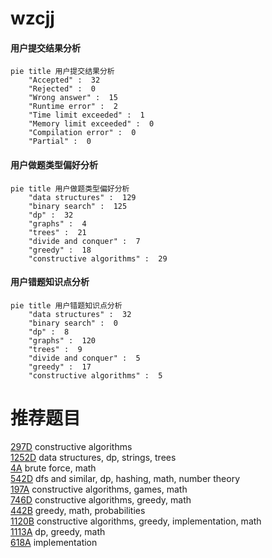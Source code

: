 # wzcjj

<!-- tabs:start -->



#### **用户提交结果分析**

```mermaid
pie title 用户提交结果分析
    "Accepted" :  32
    "Rejected" :  0
    "Wrong answer" :  15
    "Runtime error" :  2
    "Time limit exceeded" :  1
    "Memory limit exceeded" :  0
    "Compilation error" :  0
    "Partial" :  0
```

#### **用户做题类型偏好分析**

```mermaid
pie title 用户做题类型偏好分析
    "data structures" :  129
    "binary search" :  125
    "dp" :  32
    "graphs" :  4
    "trees" :  21
    "divide and conquer" :  7
    "greedy" :  18
    "constructive algorithms" :  29
```
#### **用户错题知识点分析**

```mermaid
pie title 用户错题知识点分析
    "data structures" :  32
    "binary search" :  0
    "dp" :  8
    "graphs" :  120
    "trees" :  9
    "divide and conquer" :  5
    "greedy" :  17
    "constructive algorithms" :  5
```



<!-- tabs:end -->
# 推荐题目
[297D](https://codeforces.com/contest/297/problem/D)		constructive algorithms		  
[1252D](https://codeforces.com/contest/1252/problem/D)		data structures,
                        dp,
                        strings,
                        trees		  
[4A](https://codeforces.com/contest/4/problem/A)		brute force,
                        math		  
[542D](https://codeforces.com/contest/542/problem/D)		dfs and similar,
                        dp,
                        hashing,
                        math,
                        number theory		  
[197A](https://codeforces.com/contest/197/problem/A)		constructive algorithms,
                        games,
                        math		  
[746D](https://codeforces.com/contest/746/problem/D)		constructive algorithms,
                        greedy,
                        math		  
[442B](https://codeforces.com/contest/442/problem/B)		greedy,
                        math,
                        probabilities		  
[1120B](https://codeforces.com/contest/1120/problem/B)		constructive algorithms,
                        greedy,
                        implementation,
                        math		  
[1113A](https://codeforces.com/contest/1113/problem/A)		dp,
                        greedy,
                        math		  
[618A](https://codeforces.com/contest/618/problem/A)		implementation		  
